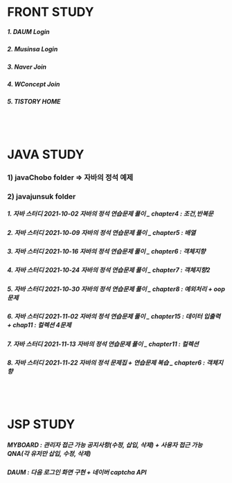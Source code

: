  
  
    
    
<!-- markdown 참고 하기 : https://gist.github.com/ihoneymon/652be052a0727ad59601      
                  https://dlwnsdud205.tistory.com/212    
                  https://velog.io/@woo0_hooo/Github-github-profile-%EA%B0%84%EC%A7%80%EB%82%98%EA%B2%8C-%EA%BE%B8%EB%AF%B8%EA%B8%B0      
테마 : http://jekyllthemes.org/page6/      
git.io 포트톨리오 : https://excited-hyun.tistory.com/51  
       <svg role="img" viewBox="0 0 24 24" xmlns="http://www.w3.org/2000/svg"><title>HTML5</title><path d="M1.5 0h21l-1.91 21.563L11.977 24l-8.564-2.438L1.5 0zm7.031 9.75l-.232-2.718 10.059.003.23-2.622L5.412 4.41l.698 8.01h9.126l-.326 3.426-2.91.804-2.955-.81-.188-2.11H6.248l.33 4.171L12 19.351l5.379-1.443.744-8.157H8.531z"/></svg>HTML5, CSS, JAVASCRIPT, JQUERY)-->


         
# FRONT STUDY
 ##### 1. DAUM Login    
 ##### 2. Musinsa Login     
 ##### 3. Naver Join     
 ##### 4. WConcept Join     
 ##### 5. TISTORY HOME        
  
 <br/><br/>  
# JAVA STUDY

 ### 1) javaChobo folder => 자바의 정석 예제      
 ### 2) javajunsuk folder 
 ##### 1. 자바 스터디 2021-10-02  자바의 정석 연습문제 풀이 _ chapter4 : 조건,반복문     
 ##### 2. 자바 스터디 2021-10-09  자바의 정석 연습문제 풀이 _ chapter5 : 배열     
 ##### 3. 자바 스터디 2021-10-16  자바의 정석 연습문제 풀이 _ chapter6 : 객체지향       
 ##### 4. 자바 스터디 2021-10-24  자바의 정석 연습문제 풀이 _ chapter7 : 객체지향2    
 ##### 5. 자바 스터디 2021-10-30  자바의 정석 연습문제 풀이 _ chapter8 : 예외처리 + oop문제    
 ##### 6. 자바 스터디 2021-11-02  자바의 정석 연습문제 풀이 _ chapter15 : 데이터 입출력 +  chap11 : 컬렉션 4문제    
 ##### 7. 자바 스터디 2021-11-13  자바의 정석 연습문제 풀이 _ chapter11 : 컬렉션    
 ##### 8. 자바 스터디 2021-11-22  자바의 정석 문제집 + 연습문제 복습 _ chapter6 : 객체지향      
    
<br/><br/>
  
# JSP STUDY
 ##### MYBOARD : 관리자 접근 가능 공지사항(수정, 삽입, 삭제) + 사용자 접근 가능 QNA(각 유저만 삽입, 수정, 삭제)
 ##### DAUM : 다음 로그인 화면 구현 + 네이버 captcha API

